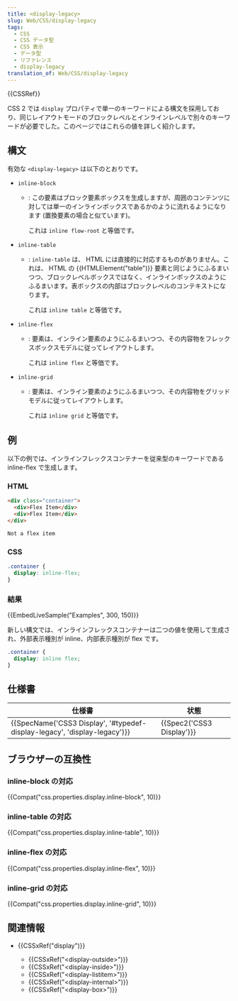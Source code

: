 ```yaml
---
title: <display-legacy>
slug: Web/CSS/display-legacy
tags:
  - CSS
  - CSS データ型
  - CSS 表示
  - データ型
  - リファレンス
  - display-legacy
translation_of: Web/CSS/display-legacy
---
```

{{CSSRef}}

CSS 2 では `display` プロパティで単一のキーワードによる構文を採用しており、同じレイアウトモードのブロックレベルとインラインレベルで別々のキーワードが必要でした。このページではこれらの値を詳しく紹介します。

## 構文

有効な `<display-legacy>` は以下のとおりです。

- `inline-block`

  - : この要素はブロック要素ボックスを生成しますが、周囲のコンテンツに対しては単一のインラインボックスであるかのように流れるようになります (置換要素の場合と似ています)。

    これは `inline flow-root` と等価です。

- `inline-table`

  - : `inline-table` は、 HTML には直接的に対応するものがありません。これは、 HTML の {{HTMLElement("table")}} 要素と同じようにふるまいつつ、ブロックレベルボックスではなく、インラインボックスのようにふるまいます。表ボックスの内部はブロックレベルのコンテキストになります。

    これは `inline table` と等価です。

- `inline-flex`

  - : 要素は、インライン要素のようにふるまいつつ、その内容物をフレックスボックスモデルに従ってレイアウトします。

    これは `inline flex` と等価です。
- `inline-grid`

  - : 要素は、インライン要素のようにふるまいつつ、その内容物をグリッドモデルに従ってレイアウトします。

    これは `inline grid` と等価です。

<h2 id="Examples">例</h2>

以下の例では、インラインフレックスコンテナーを従来型のキーワードである inline-flex で生成します。

### HTML

```html
<div class="container">
  <div>Flex Item</div>
  <div>Flex Item</div>
</div>

Not a flex item
```

### CSS

```css
.container {
  display: inline-flex;
}
```

### 結果

{{EmbedLiveSample("Examples", 300, 150)}}

新しい構文では、インラインフレックスコンテナーは二つの値を使用して生成され、外部表示種別が inline、内部表示種別が flex です。

```css
.container {
  display: inline flex;
}
```

## 仕様書

| 仕様書                                                                                    | 状態                           |
| ------------------------------------------------------------------------------------------------ | -------------------------------- |
| {{SpecName('CSS3 Display', '#typedef-display-legacy', 'display-legacy')}} | {{Spec2('CSS3 Display')}} |

## ブラウザーの互換性

### inline-block の対応

{{Compat("css.properties.display.inline-block", 10)}}

### inline-table の対応

{{Compat("css.properties.display.inline-table", 10)}}

### inline-flex の対応

{{Compat("css.properties.display.inline-flex", 10)}}

### inline-grid の対応

{{Compat("css.properties.display.inline-grid", 10)}}

## 関連情報

- {{CSSxRef("display")}}

  - {{CSSxRef("&lt;display-outside&gt;")}}
  - {{CSSxRef("&lt;display-inside&gt;")}}
  - {{CSSxRef("&lt;display-listitem&gt;")}}
  - {{CSSxRef("&lt;display-internal&gt;")}}
  - {{CSSxRef("&lt;display-box&gt;")}}
